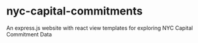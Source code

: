 # nyc-capital-commitments

An express.js website with react view templates for exploring NYC Capital Commitment Data

